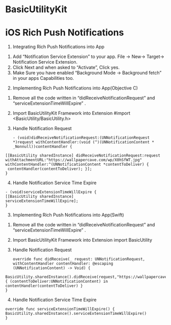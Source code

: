 # BasicUtilityKit
# iOS Rich Push Notifications

1. Integrating Rich Push Notifications into App
  1) Add “Notification Service Extension” to your app. File -> New-> Target-> Notification Service Extension.
  2) Click Next and when asked to “Activate”, Click yes.
  3) Make Sure you have enabled “Background Mode -> Background fetch” in your apps Capabilities too.
  
2. Implementing Rich Push Notifications into App(Objective C)
  1) Remove all the code written in “didReceiveNotificationRequest” and “serviceExtensionTimeWillExpire” .
  2) Import BasicUtilityKit Framework into Extension
      #import <BasicUtility/BasicUtility.h>
  3) Handle Notification Request
  
         - (void)didReceiveNotificationRequest:(UNNotificationRequest *)request withContentHandler:(void (^)(UNNotificationContent * _Nonnull))contentHandler {
    [[BasicUtility sharedInstance] didReceiveNotificationRequest:request withAttachmentURL:"https://wallpapercave.com/wp/X0hSfWT.jpg" withContentHandler:^(UNNotificationContent *contentToDeliver) {
     contentHandler(contentToDeliver); }];
    }
  
  4) Handle Notification Service Time Expire
  
    - (void)serviceExtensionTimeWillExpire {
    [[BasicUtility sharedInstance]
    serviceExtensionTimeWillExpire]; 
    }
    
    
3. Implementing Rich Push Notifications into App(Swift)
  1) Remove all the code written in “didReceiveNotificationRequest” and “serviceExtensionTimeWillExpire” .
  2) Import BasicUtilityKit Framework into Extension
      import BasicUtility
  3) Handle Notification Request
  
         override func didReceive(_ request: UNNotificationRequest, withContentHandler contentHandler: @escaping (UNNotificationContent) -> Void) {
    BasicUtility.sharedInstance().didReceive(request,"https://wallpapercave.com/wp/X0hSfWT.jpg") { (contentToDeliver:UNNotificationContent) in
    contentHandler(contentToDeliver) }
    }
  
  4) Handle Notification Service Time Expire
  
    override func serviceExtensionTimeWillExpire() {
    BasicUtility.sharedInstance().serviceExtensionTimeWillExpire() 
    }
    
      

